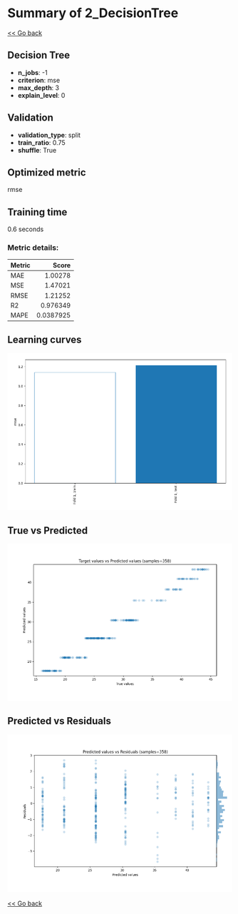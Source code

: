 # Summary of 2_DecisionTree

[<< Go back](../README.md)


## Decision Tree
- **n_jobs**: -1
- **criterion**: mse
- **max_depth**: 3
- **explain_level**: 0

## Validation
 - **validation_type**: split
 - **train_ratio**: 0.75
 - **shuffle**: True

## Optimized metric
rmse

## Training time

0.6 seconds

### Metric details:
| Metric   |     Score |
|:---------|----------:|
| MAE      | 1.00278   |
| MSE      | 1.47021   |
| RMSE     | 1.21252   |
| R2       | 0.976349  |
| MAPE     | 0.0387925 |



## Learning curves
![Learning curves](learning_curves.png)
## True vs Predicted

![True vs Predicted](true_vs_predicted.png)


## Predicted vs Residuals

![Predicted vs Residuals](predicted_vs_residuals.png)



[<< Go back](../README.md)
